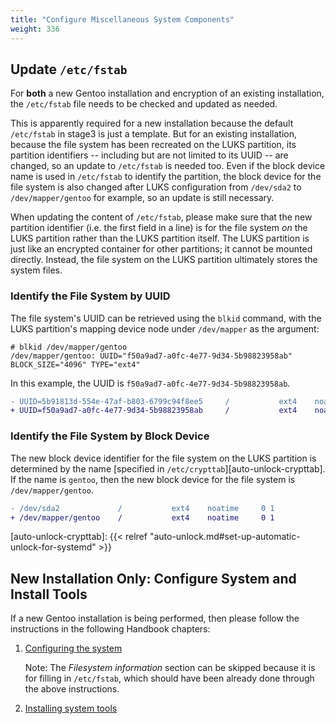 ```yaml
---
title: "Configure Miscellaneous System Components"
weight: 336
---
```


## Update `/etc/fstab`

For **both** a new Gentoo installation and encryption of an existing
installation, the `/etc/fstab` file needs to be checked and updated as needed.

This is apparently required for a new installation because the default
`/etc/fstab` in stage3 is just a template.  But for an existing installation,
because the file system has been recreated on the LUKS partition, its partition
identifiers -- including but are not limited to its UUID -- are changed, so an
update to `/etc/fstab` is needed too.  Even if the block device name is used in
`/etc/fstab` to identify the partition, the block device for the file system is
also changed after LUKS configuration from `/dev/sda2` to `/dev/mapper/gentoo`
for example, so an update is still necessary.

When updating the content of `/etc/fstab`, please make sure that the new
partition identifier (i.e. the first field in a line) is for the file system
*on* the LUKS partition rather than the LUKS partition itself.  The LUKS
partition is just like an encrypted container for other partitions; it cannot
be mounted directly.  Instead, the file system on the LUKS partition ultimately
stores the system files.

### Identify the File System by UUID

The file system's UUID can be retrieved using the `blkid` command, with the
LUKS partition's mapping device node under `/dev/mapper` as the argument:

```console
# blkid /dev/mapper/gentoo
/dev/mapper/gentoo: UUID="f50a9ad7-a0fc-4e77-9d34-5b98823958ab" BLOCK_SIZE="4096" TYPE="ext4"
```

In this example, the UUID is `f50a9ad7-a0fc-4e77-9d34-5b98823958ab`.

```diff
- UUID=5b91813d-554e-47af-b803-6799c94f8ee5     /           ext4    noatime     0 1
+ UUID=f50a9ad7-a0fc-4e77-9d34-5b98823958ab     /           ext4    noatime     0 1
```

### Identify the File System by Block Device

The new block device identifier for the file system on the LUKS partition is
determined by the name [specified in `/etc/crypttab`][auto-unlock-crypttab].
If the name is `gentoo`, then the new block device for the file system is
`/dev/mapper/gentoo`.

```diff
- /dev/sda2             /           ext4    noatime     0 1
+ /dev/mapper/gentoo    /           ext4    noatime     0 1
```

[auto-unlock-crypttab]: {{< relref "auto-unlock.md#set-up-automatic-unlock-for-systemd" >}}

## New Installation Only: Configure System and Install Tools

If a new Gentoo installation is being performed, then please follow the instructions in the following Handbook chapters:

1. [Configuring the system](https://wiki.gentoo.org/wiki/Handbook:AMD64/Installation/System#Networking_information)

   Note: The *Filesystem information* section can be skipped because it is for
   filling in `/etc/fstab`, which should have been already done through the
   above instructions.

2. [Installing system tools](https://wiki.gentoo.org/wiki/Handbook:AMD64/Installation/Tools)
